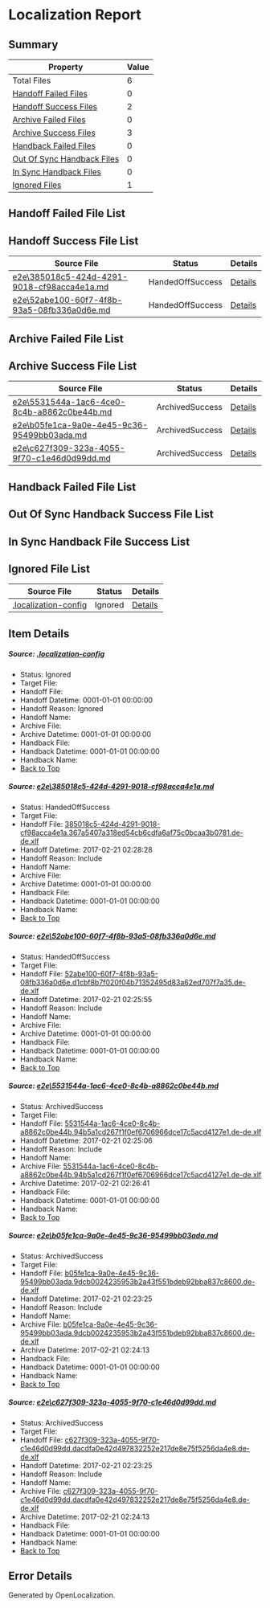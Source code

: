# <a name='report-top'></a> Localization Report

## Summary
 Property | Value 
 -------- | ----- 
 Total Files | 6
[ Handoff Failed Files ](#handoff-failed-list)| 0
[ Handoff Success Files ](#handoff-success-list)| 2
[ Archive Failed Files ](#archive-failed-list)| 0
[ Archive Success Files ](#archive-success-list)| 3
[ Handback Failed Files ](#handback-failed-list)| 0
[ Out Of Sync Handback Files ](#outofsync-handback-success-list)| 0
[ In Sync Handback Files ](#insync-handback-success-list)| 0
[ Ignored Files ](#ignored-list)| 1

## <a name='handoff-failed-list'></a> Handoff Failed File List

## <a name='handoff-success-list'></a> Handoff Success File List
 Source File | Status | Details 
 ----------- | ------ | ------- 
 [e2e\385018c5-424d-4291-9018-cf98acca4e1a.md](https://github.com/OpenLocalizationTestOrg/ol-test0/blob/3009e84fb37911e0754c15a26db9b47b7ef0aa20/e2e/385018c5-424d-4291-9018-cf98acca4e1a.md) | HandedOffSuccess | [Details](#2e37cf81e5c6f5cc711e858a00498dab4d5433491)
 [e2e\52abe100-60f7-4f8b-93a5-08fb336a0d6e.md](https://github.com/OpenLocalizationTestOrg/ol-test0/blob/1a5a6dce2aa6601ef5d9199418c7521ea6ab711e/e2e/52abe100-60f7-4f8b-93a5-08fb336a0d6e.md) | HandedOffSuccess | [Details](#e8654b443d5ae8bc9f196884fa5257c16da424b82)

## <a name='archive-failed-list'></a> Archive Failed File List

## <a name='archive-success-list'></a> Archive Success File List
 Source File | Status | Details 
 ----------- | ------ | ------- 
 [e2e\5531544a-1ac6-4ce0-8c4b-a8862c0be44b.md](https://github.com/OpenLocalizationTestOrg/ol-test0/blob/029c3cd784cc3571244e6461654ceee54ac4e02b/e2e/5531544a-1ac6-4ce0-8c4b-a8862c0be44b.md) | ArchivedSuccess | [Details](#503987419b81620a9d7e234af8705733ce4883cc3)
 [e2e\b05fe1ca-9a0e-4e45-9c36-95499bb03ada.md](https://github.com/OpenLocalizationTestOrg/ol-test0/blob/a2a5931f408b0281fec078443c0f9e0a7013ad78/e2e/b05fe1ca-9a0e-4e45-9c36-95499bb03ada.md) | ArchivedSuccess | [Details](#2434ce490f022c03c5599f30cb98c2eb37e0b8fc4)
 [e2e\c627f309-323a-4055-9f70-c1e46d0d99dd.md](https://github.com/OpenLocalizationTestOrg/ol-test0/blob/a2a5931f408b0281fec078443c0f9e0a7013ad78/e2e/c627f309-323a-4055-9f70-c1e46d0d99dd.md) | ArchivedSuccess | [Details](#41175f4695407a8950b0faa08fa0281c803fba905)

## <a name='handback-failed-list'></a> Handback Failed File List

## <a name='outofsync-handback-success-list'></a> Out Of Sync Handback Success File List

## <a name='insync-handback-success-list'></a> In Sync Handback File Success List

## <a name='ignored-list'></a> Ignored File List
 Source File | Status | Details 
 ----------- | ------ | ------- 
 [.localization-config](https://github.com/OpenLocalizationTestOrg/ol-test0/blob/3009e84fb37911e0754c15a26db9b47b7ef0aa20/.localization-config) | Ignored | [Details](#cb0632cf59c1387fc1742bfb9fa3c47f87e2e5c90)

## Item Details
##### <a name='cb0632cf59c1387fc1742bfb9fa3c47f87e2e5c90'></a> Source: [.localization-config](https://github.com/OpenLocalizationTestOrg/ol-test0/blob/3009e84fb37911e0754c15a26db9b47b7ef0aa20/.localization-config)
* Status: Ignored
* Target File: 
* Handoff File: 
* Handoff Datetime: 0001-01-01 00:00:00
* Handoff Reason: Ignored
* Handoff Name: 
* Archive File: 
* Archive Datetime: 0001-01-01 00:00:00
* Handback File: 
* Handback Datetime: 0001-01-01 00:00:00
* Handback Name: 
* [Back to Top](#report-top)

##### <a name='2e37cf81e5c6f5cc711e858a00498dab4d5433491'></a> Source: [e2e\385018c5-424d-4291-9018-cf98acca4e1a.md](https://github.com/OpenLocalizationTestOrg/ol-test0/blob/3009e84fb37911e0754c15a26db9b47b7ef0aa20/e2e/385018c5-424d-4291-9018-cf98acca4e1a.md)
* Status: HandedOffSuccess
* Target File: 
* Handoff File: [385018c5-424d-4291-9018-cf98acca4e1a.367a5407a318ed54cb6cdfa6af75c0bcaa3b0781.de-de.xlf](https://github.com/OpenLocalizationTestOrg/ol-test0-handoff/blob/f1032bbc579d27bf2e85dd35b2d8734404df5b2f/ol-handoff/OpenLocalizationTestOrg/ol-test0-dede/xinjiang/ht/385018c5-424d-4291-9018-cf98acca4e1a.367a5407a318ed54cb6cdfa6af75c0bcaa3b0781.de-de.xlf)
* Handoff Datetime: 2017-02-21 02:28:28
* Handoff Reason: Include
* Handoff Name: 
* Archive File: 
* Archive Datetime: 0001-01-01 00:00:00
* Handback File: 
* Handback Datetime: 0001-01-01 00:00:00
* Handback Name: 
* [Back to Top](#report-top)

##### <a name='e8654b443d5ae8bc9f196884fa5257c16da424b82'></a> Source: [e2e\52abe100-60f7-4f8b-93a5-08fb336a0d6e.md](https://github.com/OpenLocalizationTestOrg/ol-test0/blob/1a5a6dce2aa6601ef5d9199418c7521ea6ab711e/e2e/52abe100-60f7-4f8b-93a5-08fb336a0d6e.md)
* Status: HandedOffSuccess
* Target File: 
* Handoff File: [52abe100-60f7-4f8b-93a5-08fb336a0d6e.d1cbf8b7f020f04b71352495d83a62ed707f7a35.de-de.xlf](https://github.com/OpenLocalizationTestOrg/ol-test0-handoff/blob/d8c7324c59d98be0f6158595b64b783032b0333d/ol-handoff/OpenLocalizationTestOrg/ol-test0-dede/xinjiang/ht/52abe100-60f7-4f8b-93a5-08fb336a0d6e.d1cbf8b7f020f04b71352495d83a62ed707f7a35.de-de.xlf)
* Handoff Datetime: 2017-02-21 02:25:55
* Handoff Reason: Include
* Handoff Name: 
* Archive File: 
* Archive Datetime: 0001-01-01 00:00:00
* Handback File: 
* Handback Datetime: 0001-01-01 00:00:00
* Handback Name: 
* [Back to Top](#report-top)

##### <a name='503987419b81620a9d7e234af8705733ce4883cc3'></a> Source: [e2e\5531544a-1ac6-4ce0-8c4b-a8862c0be44b.md](https://github.com/OpenLocalizationTestOrg/ol-test0/blob/029c3cd784cc3571244e6461654ceee54ac4e02b/e2e/5531544a-1ac6-4ce0-8c4b-a8862c0be44b.md)
* Status: ArchivedSuccess
* Target File: 
* Handoff File: [5531544a-1ac6-4ce0-8c4b-a8862c0be44b.94b5a1cd267f1f0ef6706966dce17c5acd4127e1.de-de.xlf](https://github.com/OpenLocalizationTestOrg/ol-test0-handoff/blob/372c0f2733d9db13ae74519d36f7a8ece18ff3c6/ol-handoff/OpenLocalizationTestOrg/ol-test0-dede/xinjiang/ht/5531544a-1ac6-4ce0-8c4b-a8862c0be44b.94b5a1cd267f1f0ef6706966dce17c5acd4127e1.de-de.xlf)
* Handoff Datetime: 2017-02-21 02:25:06
* Handoff Reason: Include
* Handoff Name: 
* Archive File: [5531544a-1ac6-4ce0-8c4b-a8862c0be44b.94b5a1cd267f1f0ef6706966dce17c5acd4127e1.de-de.xlf](https://github.com/OpenLocalizationTestOrg/ol-test0-handoff/blob/663277aec842049094825168fe3ea50cf5311ba5/ol-archive/OpenLocalizationTestOrg/ol-test0-dede/xinjiang/ht/5531544a-1ac6-4ce0-8c4b-a8862c0be44b.94b5a1cd267f1f0ef6706966dce17c5acd4127e1.de-de.xlf)
* Archive Datetime: 2017-02-21 02:26:41
* Handback File: 
* Handback Datetime: 0001-01-01 00:00:00
* Handback Name: 
* [Back to Top](#report-top)

##### <a name='2434ce490f022c03c5599f30cb98c2eb37e0b8fc4'></a> Source: [e2e\b05fe1ca-9a0e-4e45-9c36-95499bb03ada.md](https://github.com/OpenLocalizationTestOrg/ol-test0/blob/a2a5931f408b0281fec078443c0f9e0a7013ad78/e2e/b05fe1ca-9a0e-4e45-9c36-95499bb03ada.md)
* Status: ArchivedSuccess
* Target File: 
* Handoff File: [b05fe1ca-9a0e-4e45-9c36-95499bb03ada.9dcb0024235953b2a43f551bdeb92bba837c8600.de-de.xlf](https://github.com/OpenLocalizationTestOrg/ol-test0-handoff/blob/745c59a84de21c5369ee79fb0d05941c7a3c4720/ol-handoff/OpenLocalizationTestOrg/ol-test0-dede/xinjiang/ht/b05fe1ca-9a0e-4e45-9c36-95499bb03ada.9dcb0024235953b2a43f551bdeb92bba837c8600.de-de.xlf)
* Handoff Datetime: 2017-02-21 02:23:25
* Handoff Reason: Include
* Handoff Name: 
* Archive File: [b05fe1ca-9a0e-4e45-9c36-95499bb03ada.9dcb0024235953b2a43f551bdeb92bba837c8600.de-de.xlf](https://github.com/OpenLocalizationTestOrg/ol-test0-handoff/blob/989b474cb09cc25ecbb8eabf5eebbb60b4b8d71c/ol-archive/OpenLocalizationTestOrg/ol-test0-dede/xinjiang/ht/b05fe1ca-9a0e-4e45-9c36-95499bb03ada.9dcb0024235953b2a43f551bdeb92bba837c8600.de-de.xlf)
* Archive Datetime: 2017-02-21 02:24:13
* Handback File: 
* Handback Datetime: 0001-01-01 00:00:00
* Handback Name: 
* [Back to Top](#report-top)

##### <a name='41175f4695407a8950b0faa08fa0281c803fba905'></a> Source: [e2e\c627f309-323a-4055-9f70-c1e46d0d99dd.md](https://github.com/OpenLocalizationTestOrg/ol-test0/blob/a2a5931f408b0281fec078443c0f9e0a7013ad78/e2e/c627f309-323a-4055-9f70-c1e46d0d99dd.md)
* Status: ArchivedSuccess
* Target File: 
* Handoff File: [c627f309-323a-4055-9f70-c1e46d0d99dd.dacdfa0e42d497832252e217de8e75f5256da4e8.de-de.xlf](https://github.com/OpenLocalizationTestOrg/ol-test0-handoff/blob/745c59a84de21c5369ee79fb0d05941c7a3c4720/ol-handoff/OpenLocalizationTestOrg/ol-test0-dede/xinjiang/ht/c627f309-323a-4055-9f70-c1e46d0d99dd.dacdfa0e42d497832252e217de8e75f5256da4e8.de-de.xlf)
* Handoff Datetime: 2017-02-21 02:23:25
* Handoff Reason: Include
* Handoff Name: 
* Archive File: [c627f309-323a-4055-9f70-c1e46d0d99dd.dacdfa0e42d497832252e217de8e75f5256da4e8.de-de.xlf](https://github.com/OpenLocalizationTestOrg/ol-test0-handoff/blob/989b474cb09cc25ecbb8eabf5eebbb60b4b8d71c/ol-archive/OpenLocalizationTestOrg/ol-test0-dede/xinjiang/ht/c627f309-323a-4055-9f70-c1e46d0d99dd.dacdfa0e42d497832252e217de8e75f5256da4e8.de-de.xlf)
* Archive Datetime: 2017-02-21 02:24:13
* Handback File: 
* Handback Datetime: 0001-01-01 00:00:00
* Handback Name: 
* [Back to Top](#report-top)


## Error Details

Generated by OpenLocalization.
